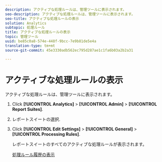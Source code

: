 ```yaml
---
description: アクティブな処理ルールは、管理ツールに表示されます。
seo-description: アクティブな処理ルールは、管理ツールに表示されます。
seo-title: アクティブな処理ルールの表示
solution: Analytics
subtopic: 処理ルール
title: アクティブな処理ルールの表示
topic: 管理ツール
uuid: be85c0a8-574e-448f-9bcc-7e9b81de5e4a
translation-type: tm+mt
source-git-commit: 45e3330adb562ec795d287ae1c1fa6b03a2b2a31

---
```



# アクティブな処理ルールの表示

アクティブな処理ルールは、管理ツールに表示されます。

1. Click **[!UICONTROL Analytics]** &gt; **[!UICONTROL Admin]** &gt; **[!UICONTROL Report Suites]**.
1. レポートスイートの選択.
1. Click **[!UICONTROL Edit Settings]** &gt; **[!UICONTROL General]** &gt; **[!UICONTROL Processing Rules]**.

   レポートスイートのすべてのアクティブな処理ルールが表示されます。

   [処理ルール履歴の表示](/help/admin/admin/c-processing-rules/c-processing-rules-configuration/t-processing-rule-view-history.md)

